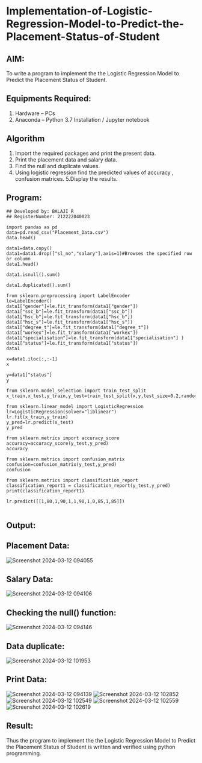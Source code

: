# Implementation-of-Logistic-Regression-Model-to-Predict-the-Placement-Status-of-Student

## AIM:
To write a program to implement the the Logistic Regression Model to Predict the Placement Status of Student.

## Equipments Required:
1. Hardware – PCs
2. Anaconda – Python 3.7 Installation / Jupyter notebook

## Algorithm
1. Import the required packages and print the present data.
2. Print the placement data and salary data.
3. Find the null and duplicate values.
4. Using logistic regression find the predicted values of accuracy , confusion matrices.
5.Display the results.

## Program:
```
## Developed by: BALAJI R
## RegisterNumber: 212222040023

import pandas as pd
data=pd.read_csv("Placement_Data.csv")
data.head()

data1=data.copy()
data1=data1.drop(["sl_no","salary"],axis=1)#Browses the specified row or column
data1.head()

data1.isnull().sum()

data1.duplicated().sum()

from sklearn.preprocessing import LabelEncoder
le=LabelEncoder()
data1["gender"]=le.fit_transform(data1["gender"])
data1["ssc_b"]=le.fit_transform(data1["ssc_b"])
data1["hsc_b"]=le.fit_transform(data1["hsc_b"])
data1["hsc_s"]=le.fit_transform(data1["hsc_s"])
data1["degree_t"]=le.fit_transform(data1["degree_t"])
data1["workex"]=le.fit_transform(data1["workex"])
data1["specialisation"]=le.fit_transform(data1["specialisation"] )     
data1["status"]=le.fit_transform(data1["status"])       
data1 

x=data1.iloc[:,:-1]
x

y=data1["status"]
y

from sklearn.model_selection import train_test_split
x_train,x_test,y_train,y_test=train_test_split(x,y,test_size=0.2,random_state=0)

from sklearn.linear_model import LogisticRegression
lr=LogisticRegression(solver="liblinear")
lr.fit(x_train,y_train)
y_pred=lr.predict(x_test)
y_pred

from sklearn.metrics import accuracy_score
accuracy=accuracy_score(y_test,y_pred)
accuracy

from sklearn.metrics import confusion_matrix
confusion=confusion_matrix(y_test,y_pred)
confusion

from sklearn.metrics import classification_report
classification_report1 = classification_report(y_test,y_pred)
print(classification_report1)

lr.predict([[1,80,1,90,1,1,90,1,0,85,1,85]])


```


## Output:
## Placement Data:
![Screenshot 2024-03-12 094055](https://github.com/BalajiRajivel/Implementation-of-Logistic-Regression-Model-to-Predict-the-Placement-Status-of-Student/assets/103949835/73d53fd7-16f4-4cd7-96a3-22cb95f2e2eb)

## Salary Data:
![Screenshot 2024-03-12 094106](https://github.com/BalajiRajivel/Implementation-of-Logistic-Regression-Model-to-Predict-the-Placement-Status-of-Student/assets/103949835/ec5697be-43ea-41d2-8239-4ddf15efb1b3)

## Checking the null() function: 
![Screenshot 2024-03-12 094146](https://github.com/BalajiRajivel/Implementation-of-Logistic-Regression-Model-to-Predict-the-Placement-Status-of-Student/assets/103949835/673bda40-5c31-4320-8294-c290fe39e353)

## Data duplicate:
![Screenshot 2024-03-12 101953](https://github.com/BalajiRajivel/Implementation-of-Logistic-Regression-Model-to-Predict-the-Placement-Status-of-Student/assets/103949835/82a171f5-1959-4354-9853-6eb38197339a)

## Print Data:
![Screenshot 2024-03-12 094139](https://github.com/BalajiRajivel/Implementation-of-Logistic-Regression-Model-to-Predict-the-Placement-Status-of-Student/assets/103949835/6f54d4e1-a3c7-489b-b504-5ba48939155e)
![Screenshot 2024-03-12 102852](https://github.com/BalajiRajivel/Implementation-of-Logistic-Regression-Model-to-Predict-the-Placement-Status-of-Student/assets/103949835/46550dd1-70b7-43e0-9f45-45fb1ea790e2)
![Screenshot 2024-03-12 102549](https://github.com/BalajiRajivel/Implementation-of-Logistic-Regression-Model-to-Predict-the-Placement-Status-of-Student/assets/103949835/8089016c-83a3-4fc9-90ee-58c052ddb775)
![Screenshot 2024-03-12 102559](https://github.com/BalajiRajivel/Implementation-of-Logistic-Regression-Model-to-Predict-the-Placement-Status-of-Student/assets/103949835/92a48099-7a50-4f39-9051-dd7fff13607a)
![Screenshot 2024-03-12 102619](https://github.com/BalajiRajivel/Implementation-of-Logistic-Regression-Model-to-Predict-the-Placement-Status-of-Student/assets/103949835/db2796d2-05f8-4cda-8122-54de9b67c100)


## Result:
Thus the program to implement the the Logistic Regression Model to Predict the Placement Status of Student is written and verified using python programming.
